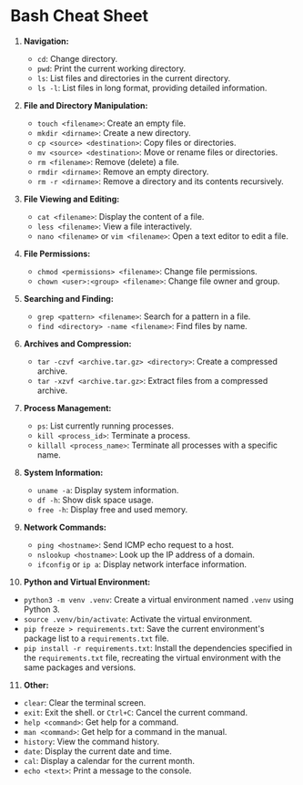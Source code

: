 # Bash Cheat Sheet

1. **Navigation:**
   - `cd`: Change directory.
   - `pwd`: Print the current working directory.
   - `ls`: List files and directories in the current directory.
   - `ls -l`: List files in long format, providing detailed information.

2. **File and Directory Manipulation:**
   - `touch <filename>`: Create an empty file.
   - `mkdir <dirname>`: Create a new directory.
   - `cp <source> <destination>`: Copy files or directories.
   - `mv <source> <destination>`: Move or rename files or directories.
   - `rm <filename>`: Remove (delete) a file.
   - `rmdir <dirname>`: Remove an empty directory.
   - `rm -r <dirname>`: Remove a directory and its contents recursively.

3. **File Viewing and Editing:**
   - `cat <filename>`: Display the content of a file.
   - `less <filename>`: View a file interactively.
   - `nano <filename>` or `vim <filename>`: Open a text editor to edit a file.

4. **File Permissions:**
   - `chmod <permissions> <filename>`: Change file permissions.
   - `chown <user>:<group> <filename>`: Change file owner and group.

5. **Searching and Finding:**
   - `grep <pattern> <filename>`: Search for a pattern in a file.
   - `find <directory> -name <filename>`: Find files by name.

6. **Archives and Compression:**
   - `tar -czvf <archive.tar.gz> <directory>`: Create a compressed archive.
   - `tar -xzvf <archive.tar.gz>`: Extract files from a compressed archive.

7. **Process Management:**
   - `ps`: List currently running processes.
   - `kill <process_id>`: Terminate a process.
   - `killall <process_name>`: Terminate all processes with a specific name.

8. **System Information:**
   - `uname -a`: Display system information.
   - `df -h`: Show disk space usage.
   - `free -h`: Display free and used memory.

9. **Network Commands:**
   - `ping <hostname>`: Send ICMP echo request to a host.
   - `nslookup <hostname>`: Look up the IP address of a domain.
   - `ifconfig` or `ip a`: Display network interface information.

10. **Python and Virtual Environment:**

   - `python3 -m venv .venv`: Create a virtual environment named `.venv` using Python 3.
   - `source .venv/bin/activate`: Activate the virtual environment.
   - `pip freeze > requirements.txt`: Save the current environment's package list to a `requirements.txt` file.
   - `pip install -r requirements.txt`: Install the dependencies specified in the `requirements.txt` file, recreating the virtual environment with the same packages and versions.

11. **Other:**
   - `clear`: Clear the terminal screen.
   - `exit`: Exit the shell. or `Ctrl+C`: Cancel the current command.
   - `help <command>`: Get help for a command.
   - `man <command>`: Get help for a command in the manual.
   - `history`: View the command history.
   - `date`: Display the current date and time.
   - `cal`: Display a calendar for the current month.
   - `echo <text>`: Print a message to the console.


